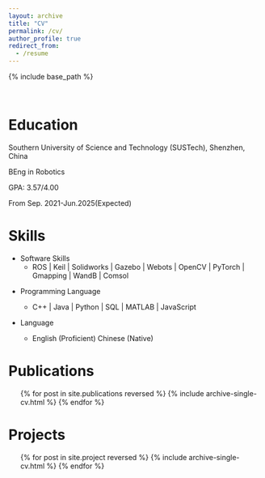 ```yaml
---
layout: archive
title: "CV"
permalink: /cv/
author_profile: true
redirect_from:
  - /resume
---
```


{% include base_path %}

<br>

Education
======
Southern University of Science and Technology (SUSTech), Shenzhen, China

BEng in Robotics

GPA: 3.57/4.00

From Sep. 2021-Jun.2025(Expected)


  
Skills
======
* Software Skills
  - ROS | Keil | Solidworks | Gazebo | Webots | OpenCV | PyTorch | Gmapping | WandB | Comsol

- Programming Language
  - C++ | Java | Python | SQL | MATLAB | JavaScript

- Language 
  - English (Proficient)  Chinese (Native)

Publications
======
  <ul>{% for post in site.publications reversed %}
    {% include archive-single-cv.html %}
  {% endfor %}</ul>
  
Projects
======
  <ul>{% for post in site.project reversed %}
    {% include archive-single-cv.html %}
  {% endfor %}</ul>


<!-- Talks -->
<!-- ====== -->
<!--   <ul>{% for post in site.talks reversed %} -->
<!--     {% include archive-single-talk-cv.html  %} -->
<!--   {% endfor %}</ul> -->
<!--    -->
<!-- Teaching -->
<!-- ====== -->
<!--   <ul>{% for post in site.teaching reversed %} -->
<!--     {% include archive-single-cv.html %} -->
<!--   {% endfor %}</ul> -->
<!--    -->
<!-- Service and leadership -->
<!-- ====== -->
<!-- * Currently signed in to 43 different slack teams -->
